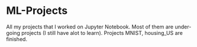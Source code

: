 # ML-Projects
All my projects that I worked on Jupyter Notebook. Most of them are under-going projects (I still have alot to learn).
Projects MNIST, housing_US are finished.
